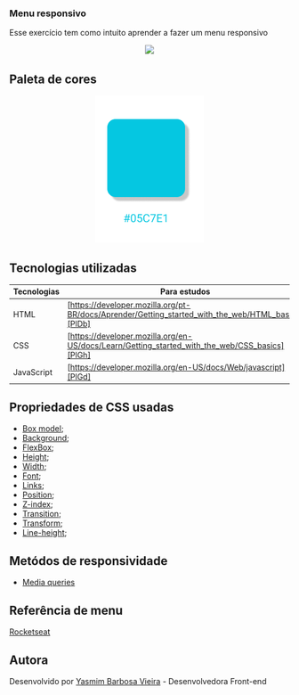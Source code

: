 ### Menu responsivo
Esse exercício tem como intuito aprender a fazer um menu responsivo

<div align="center">
    <img src="./img/menu" />
</div>


## Paleta de cores

<div align="center">
    <img src="./img/cor.png" />
</div>

## Tecnologias utilizadas

| Tecnologias | Para estudos |
| ------ | ------ |
| HTML | [https://developer.mozilla.org/pt-BR/docs/Aprender/Getting_started_with_the_web/HTML_basico][PlDb] |
| CSS | [https://developer.mozilla.org/en-US/docs/Learn/Getting_started_with_the_web/CSS_basics][PlGh] |
| JavaScript | [https://developer.mozilla.org/en-US/docs/Web/javascript][PlGd] |

## Propriedades de CSS usadas

- [Box model](https://www.youtube.com/watch?v=nhW70H9H4gU);
- [Background](https://maujor.com/tutorial/propriedade-css-para-estilizacao-de-background.php);
- [FlexBox](https://origamid.com/projetos/flexbox-guia-completo/);
- [Height](https://maujor.com/tutorial/propriedade-css-height.php);
- [Width](https://maujor.com/tutorial/propriedade-css-width.php);
- [Font](https://developer.mozilla.org/en-US/docs/Web/CSS/font-size);
- [Links](https://css-tricks.com/css-basics-styling-links-like-boss/);
- [Position](https://www.w3schools.com/Css/css_positioning.asp);
- [Z-index](https://www.w3schools.com/cssref/pr_pos_z-index.asp);
- [Transition](https://developer.mozilla.org/en-US/docs/Web/CSS/CSS_Transitions/Using_CSS_transitions);
- [Transform](https://developer.mozilla.org/en-US/docs/Web/CSS/transform);
- [Line-height](https://maujor.com/tutorial/propriedade-css-line-height.php);

## Metódos de responsividade

- [Media queries](https://developer.mozilla.org/en-US/docs/Web/CSS/Media_Queries/Using_media_queries)

## Referência de menu

[Rocketseat](https://www.youtube.com/watch?v=H91DhKPjhPk)

Autora
----

Desenvolvido por [Yasmim Barbosa Vieira](https://www.linkedin.com/in/yasmim-barbosa/) - Desenvolvedora Front-end